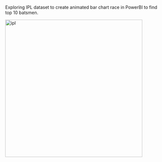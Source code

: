 Exploring IPL dataset to create animated bar chart race in PowerBI to find top 10 batsmen.



<img width="437" alt="ipl" src="https://user-images.githubusercontent.com/128306878/230397024-5451ce79-8c4e-4817-8ac0-5cdbf24d67d1.png">
